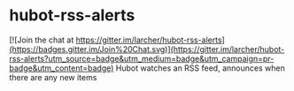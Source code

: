 # hubot-rss-alerts

[![Join the chat at https://gitter.im/larcher/hubot-rss-alerts](https://badges.gitter.im/Join%20Chat.svg)](https://gitter.im/larcher/hubot-rss-alerts?utm_source=badge&utm_medium=badge&utm_campaign=pr-badge&utm_content=badge)
Hubot watches an RSS feed, announces when there are any new items
